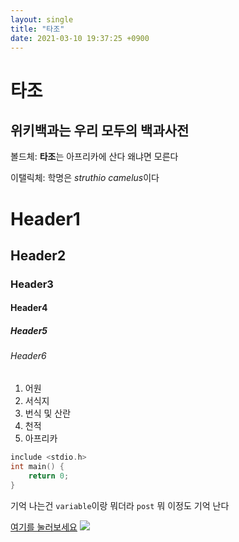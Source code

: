 ```yaml
---
layout: single
title: "타조"
date: 2021-03-10 19:37:25 +0900
---
```


# 타조
## 위키백과는 우리 모두의 백과사전

볼드체: **타조**는 아프리카에 산다 왜냐면 모른다

이탤릭체: 학명은 *struthio camelus*이다 

# Header1
## Header2
### Header3
#### Header4
##### Header5
###### Header6

1. 어원
2. 서식지
3. 번식 및 산란
4. 천적
5. 아프리카

```c
include <stdio.h>
int main() {
	return 0;
}
```

기억 나는건 `variable`이랑 뭐더라 `post` 뭐 이정도 기억 난다 

[여기를 눌러보세요](https://naver.com)
![](https://search.pstatic.net/sunny/?src=https%3A%2F%2Fi.pinimg.com%2F736x%2Fe9%2F2b%2Fe4%2Fe92be45a0a37ee185912916fa57dd00d.jpg&type=sc960_832)